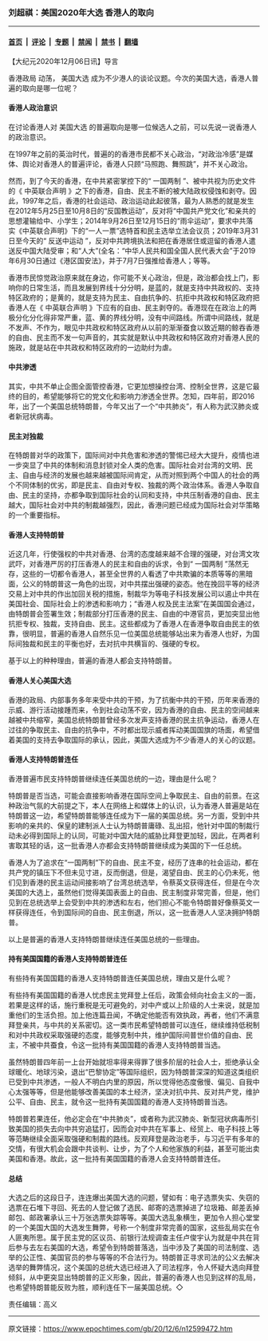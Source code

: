 ### 刘超祺：美国2020年大选 香港人的取向

---

#### [首页](../../../..?n12599472) &nbsp;|&nbsp; [评论](../../../../../epoch-comment?n12599472) &nbsp;|&nbsp; [专题](../../../../../epoch-special?n12599472) &nbsp;|&nbsp; [禁闻](../../../../../epoch-news?n12599472) &nbsp;|&nbsp; [禁书](../../../../../books?n12599472) &nbsp;|&nbsp; [翻墙](https://github.com/gfw-breaker/nogfw/blob/master/README.md?n12599472)


<div class="post_content" id="artbody" itemprop="articleBody">
 <!-- article content begin -->
 <p>
  【大纪元2020年12月06日讯】导言
 </p>
 <p>
  <ok href="https://www.epochtimes.com/gb/tag/%E9%A6%99%E6%B8%AF%E6%94%BF%E5%B1%80.html">
   香港政局
  </ok>
  动荡，
  <ok href="https://www.epochtimes.com/gb/tag/%E7%BE%8E%E5%9B%BD%E5%A4%A7%E9%80%89.html">
   美国大选
  </ok>
  成为不少港人的谈论议题。今次的美国大选，香港人普遍的取向是哪一位呢？
 </p>
 <h4>
  香港人政治意识
 </h4>
 <p>
  在讨论香港人对
  <ok href="https://www.epochtimes.com/gb/tag/%E7%BE%8E%E5%9B%BD%E5%A4%A7%E9%80%89.html">
   美国大选
  </ok>
  的普遍取向是哪一位候选人之前，可以先说一说香港人的政治意识。
 </p>
 <p>
  在1997年之前的英治时代，普遍的的香港市民都不关心政治，“对政治冷感”是媒体、舆论对香港人的普遍评论，香港人只顾“马照跑、舞照跳”，并不关心政治。
 </p>
 <p>
  然而，到了今天的香港，在中共紧密掌控下的“
  <ok href="https://www.epochtimes.com/gb/tag/%E4%B8%80%E5%9B%BD%E4%B8%A4%E5%88%B6.html">
   一国两制
  </ok>
  ”、被中共视为历史文件的《
  <ok href="https://www.epochtimes.com/gb/tag/%E4%B8%AD%E8%8B%B1%E8%81%94%E5%90%88%E5%A3%B0%E6%98%8E.html">
   中英联合声明
  </ok>
  》之下的香港，自由、民主不断的被大陆政权侵蚀和剥夺。因此，1997年之后，香港的社会运动、政治运动此起彼落，最为人熟悉的就是发生在2012年5月25日至10月8日的“反国教运动”，反对将“中国共产党文化”和亲共的思想灌输给中、小学生；2014年9月26日至12月15日的“雨伞运动”，要求中共落实《中英联合声明》下的“一人一票”选特首和民主选举立法会议员；2019年3月31日至今天的“
  <ok href="https://www.epochtimes.com/gb/tag/%E5%8F%8D%E9%80%81%E4%B8%AD%E8%BF%90%E5%8A%A8.html">
   反送中运动
  </ok>
  ”，反对中共跨境执法和把在香港居住或逗留的香港人遣送反中国大陆受审；和“人大”(全名：“中华人民共和国全国人民代表大会”于2019年6月30日通过《港区国安法》，并于7月7日强推给香港人；等等。
 </p>
 <p>
  香港市民惊觉政治原来就在身边，你可能不关心政治，但是，政治都会找上门，影响你的日常生活，而且发展到界线十分分明，是蓝的，就是支持中共政权的、支持特区政府的；是黄的，就是支持为民主、自由抗争的、抗拒中共政权和特区政府把香港人在《
  <ok href="https://www.epochtimes.com/gb/tag/%E4%B8%AD%E8%8B%B1%E8%81%94%E5%90%88%E5%A3%B0%E6%98%8E.html">
   中英联合声明
  </ok>
  》下应有的自由、民主剥夺的。香港现在在政治上的两极分化分化得非常严重，蓝、黄的界线分明，没有中间路线。所谓中间路线，就是不发声、不作为，眼见中共政权和特区政府从以前的渐渐蚕食以致近期的鲸吞香港的自由、民主而不发一句声音的，其实就是默认中共政权和特区政府对香港人民的施政，就是站在中共政权和特区政府的一边助纣为虐。
 </p>
 <h4>
  中共渗透
 </h4>
 <p>
  其实，中共不单止企图全面管控香港，它更加想操控台湾、控制全世界，这是它最终的目的，希望能够将它的党文化和影响力渗透全世界。怎知，四年前，即2016年，出了一个美国总统特朗普，今年又出了一个“中共肺炎”，有人称为武汉肺炎或者新冠状病毒。
 </p>
 <h4>
  民主对独裁
 </h4>
 <p>
  在特朗普对华的政策下，国际间对中共危害和渗透的警惕已经大大提升，疫情也进一步突显了中共的体制和消息封锁对全人类的危害。国际社会对台湾的文明、民主、自由与经济的发展也越来越被国际间肯定，从而对照到两个中国人的社会的两个不同体制的优劣，即是民主、自由对专权、独裁的两个政治体系。香港人争取自由、民主的坚持，亦都争取到国际社会的认同和支持，中共压制香港的自由、民主越大，国际社会对中共的制裁越强烈，因此，香港问题已经成为国际社会对华策略的一个重要指标。
 </p>
 <h4>
  香港人支持特朗普
 </h4>
 <p>
  近这几年，行使强权的中共对香港、台湾的态度越来越不合理的强硬，对台湾文攻武吓，对香港严厉的打压香港人的民主和自由的诉求，令到“
  <ok href="https://www.epochtimes.com/gb/tag/%E4%B8%80%E5%9B%BD%E4%B8%A4%E5%88%B6.html">
   一国两制
  </ok>
  ”荡然无存，这些的一切都令香港人，甚至全世界的人看透了中共欺骗的本质等等的黑暗面，公义的特朗普这一角色的出现，对中共摆出强硬的姿态。他在挽回平等的经济交易上对中共的作出加回关税的措施，制裁华为等电子科技发展公司以遏止中共在美国社会、国际社会上的渗透和影响力；“香港人权及民主法案”在美国国会通过，由特朗普会签署生效；制裁部分打压香港的民主、自由的中港官员，更加突显出他抗拒专权、独裁，支持自由、民主。这些都成为了香港人在香港争取自由民主的依靠，很明显，普遍的香港人自然乐见一位美国总统能够站出来为香港人也好，为国际间独裁和民主的平衡也好，去对抗中共横盲的、强硬的专权。
 </p>
 <p>
  基于以上的种种理由，普遍的香港人都会支持特朗普。
 </p>
 <h4>
  香港人关心美国大选
 </h4>
 <p>
  香港的政局、内部事务多年来受中共的干预，为了抗衡中共的干预，历年来香港的示威、游行活动接踵而来，令到社会动荡不安，因为香港的自由、民主的空间越来越被中共缩窄，美国总统特朗普曾经多次发声支持香港的民主抗争运动，香港人在过往的争取民主、自由的抗争中，不时都出现示威者挥动美国国旗的场面，希望借着美国的支持去争取国际的承认，因此，美国大选成为不少香港人的关心的议题。
 </p>
 <h4>
  香港人支持特朗普连任
 </h4>
 <p>
  香港普遍市民支持特朗普继续连任美国总统的一边，理由是什么呢？
 </p>
 <p>
  特朗普是否当选，可能会直接影响香港在国际空间上争取民主、自由的前景。在这种政治气氛的大前提之下，本人在网络上和媒体上的认识，认为香港人普遍是站在特朗普这一边，希望特朗普能够连任成为下一届的美国总统。另一方面，受到中共影响的亲共的、保皇的建制派人士认为特朗普庸碌、乱出招，他针对中国的制裁行动未必得到国际上的认同，可能对中国大陆的威胁比拜登更加轻，因此，在两者利害取其轻的话，这一批香港人亦都会支持特朗普继续成为美国的下一任总统。
 </p>
 <p>
  香港人为了追求在“一国两制”下的自由、民主不变，经历了连串的社会运动，都在共产党的镇压下不但未见寸进，反而倒退，但是，渴望自由、民主的心仍未死，他们见到香港的民主运动间接影响了台湾总统选举，令蔡英文获得连任，但是在今次美国的大选上，虽然他们觉得美国表面上的自由、民主制度非常完善，但是，他们见到在总统选举上会受到中共的渗透和左右，他们担心不能令特朗普好像蔡英文一样获得连任，令到国际间的自由、民主倒退，所以，这一批香港人人坚决拥护特朗普。
 </p>
 <p>
  以上是普遍的香港人支持特朗普继续连任美国总统的一些理由。
 </p>
 <h4>
  持有美国国籍的香港人支持特朗普连任
 </h4>
 <p>
  有些持有美国国籍的香港人支持特朗普连任美国总统，理由又是什么呢？
 </p>
 <p>
  有些持有美国国籍的香港人忧虑民主党拜登上任后，政策会倾向社会主义的一面，若果是这样的话，施行重税是无可避免的，对中产或以上阶级的人士来说，就是加重他们的生活负担。加上他连篇丑闻，不确定他能否有效执政，再者，他们不满意拜登亲共，与中共的关系密切。这一类市民希望特朗普可以连任，继续维持低税制和对中共政权采取强硬的态度，能够克制中共，维护国际间普世价值的自由、民主，不被中共蚕食，令这一批持有美国国籍的香港人支持特朗普当选。
 </p>
 <p>
  虽然特朗普四年前一上台开始就坦率得来得罪了很多阶层的社会人士，拒绝承认全球暖化、地球污染，退出“巴黎协定”等国际组织，因为特朗普深深的知道这类组织已受到中共渗透，一般人不明白内里的原因，所以觉得他态度傲慢、偏见、自我中心太强等等，但是他能够改善美国的本土经济，坚决对抗中共、反对共产党，维护公平、自由、民主，就令这一批持有美国国籍的香港人支持特朗普当选。
 </p>
 <p>
  特朗普若果连任，他必定会在“中共肺炎”，或者称为武汉肺炎、新型冠状病毒所引致美国的损失去向中共穷追猛打，因而会对中共在军事上、经贸上、电子科技上等等范畴继续全面采取强硬和制裁的路线。反观拜登是政治老手，与习近平有多年的交情，有很大机会会跟中共谈判、让步，为了个人和他家族的利益，甚至可能出卖美国和香港。故此，这一批持有美国国籍的香港人会支持特朗普连任。
 </p>
 <h4>
  总结
 </h4>
 <p>
  大选之后的这段日子，连连爆出美国大选的问题，譬如有：电子选票失实、失窃的选票在石堆下寻回、死去的人登记做了选民、邮寄的选票掉进了垃圾箱、邮差丢掉邮包、邮政署承认三十万张选票失踪等等。美国大选乱象横生，更加令人担心堂堂的一个美国大国的大选发生舞弊，号称一个制度非常完善的国家，这些乱局实在令人匪夷所思。属于民主党的区议员、前银行法规调查主任卢俊宇认为就是中共在背后参与去左右美国的大选，希望令到特朗普落选，当中涉及了美国的司法制度、选举的公正性、美国官员的参与等等的不合法行为。特朗普正寻求司法的公义去解决选举的舞弊情况，这个美国的总统大选已经进入了司法程序，令人怀疑大选向拜登倾斜，从中更突显出特朗普的正义形象，因此，普遍的香港人也见到这样的乱局，也希望特朗普能反败为胜，顺利连任下一届美国总统。◇
 </p>
 <p>
  责任编辑：高义
 </p>
 <!-- article content end -->
 <div id="below_article_ad">
 </div>
</div>


---

原文链接：https://www.epochtimes.com/gb/20/12/6/n12599472.htm